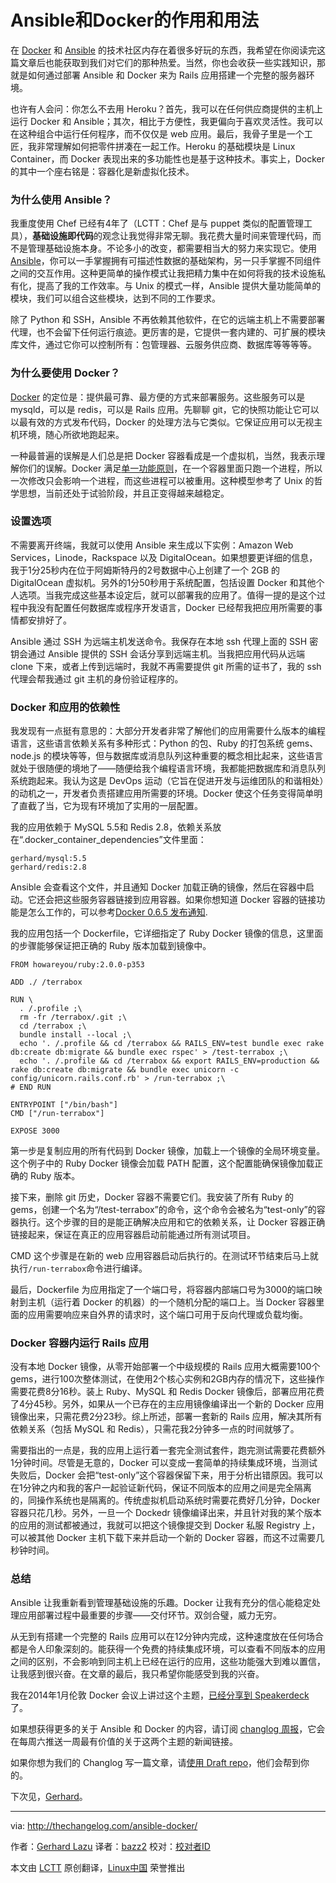 Ansible和Docker的作用和用法
================================================================================
在 [Docker][1] 和 [Ansible][2] 的技术社区内存在着很多好玩的东西，我希望在你阅读完这篇文章后也能获取到我们对它们的那种热爱。当然，你也会收获一些实践知识，那就是如何通过部署 Ansible 和 Docker 来为 Rails 应用搭建一个完整的服务器环境。

也许有人会问：你怎么不去用 Heroku？首先，我可以在任何供应商提供的主机上运行 Docker 和 Ansible；其次，相比于方便性，我更偏向于喜欢灵活性。我可以在这种组合中运行任何程序，而不仅仅是 web 应用。最后，我骨子里是一个工匠，我非常理解如何把零件拼凑在一起工作。Heroku 的基础模块是 Linux Container，而 Docker 表现出来的多功能性也是基于这种技术。事实上，Docker 的其中一个座右铭是：容器化是新虚拟化技术。

### 为什么使用 Ansible？ ###

我重度使用 Chef 已经有4年了（LCTT：Chef 是与 puppet 类似的配置管理工具），**基础设施即代码**的观念让我觉得非常无聊。我花费大量时间来管理代码，而不是管理基础设施本身。不论多小的改变，都需要相当大的努力来实现它。使用 [Ansible][3]，你可以一手掌握拥有可描述性数据的基础架构，另一只手掌握不同组件之间的交互作用。这种更简单的操作模式让我把精力集中在如何将我的技术设施私有化，提高了我的工作效率。与 Unix 的模式一样，Ansible 提供大量功能简单的模块，我们可以组合这些模块，达到不同的工作要求。

除了 Python 和 SSH，Ansible 不再依赖其他软件，在它的远端主机上不需要部署代理，也不会留下任何运行痕迹。更厉害的是，它提供一套内建的、可扩展的模块库文件，通过它你可以控制所有：包管理器、云服务供应商、数据库等等等等。

### 为什么要使用 Docker？ ###

[Docker][4] 的定位是：提供最可靠、最方便的方式来部署服务。这些服务可以是 mysqld，可以是 redis，可以是 Rails 应用。先聊聊 git，它的快照功能让它可以以最有效的方式发布代码，Docker 的处理方法与它类似。它保证应用可以无视主机环境，随心所欲地跑起来。

一种最普遍的误解是人们总是把 Docker 容器看成是一个虚拟机，当然，我表示理解你们的误解。Docker 满足[单一功能原则][5]，在一个容器里面只跑一个进程，所以一次修改只会影响一个进程，而这些进程可以被重用。这种模型参考了 Unix 的哲学思想，当前还处于试验阶段，并且正变得越来越稳定。

### 设置选项 ###

不需要离开终端，我就可以使用 Ansible 来生成以下实例：Amazon Web Services，Linode，Rackspace 以及 DigitalOcean。如果想要更详细的信息，我于1分25秒内在位于阿姆斯特丹的2号数据中心上创建了一个 2GB 的 DigitalOcean 虚拟机。另外的1分50秒用于系统配置，包括设置 Docker 和其他个人选项。当我完成这些基本设定后，就可以部署我的应用了。值得一提的是这个过程中我没有配置任何数据库或程序开发语言，Docker 已经帮我把应用所需要的事情都安排好了。

Ansible 通过 SSH 为远端主机发送命令。我保存在本地 ssh 代理上面的 SSH 密钥会通过 Ansible 提供的 SSH 会话分享到远端主机。当我把应用代码从远端 clone 下来，或者上传到远端时，我就不再需要提供 git 所需的证书了，我的 ssh 代理会帮我通过 git 主机的身份验证程序的。

### Docker 和应用的依赖性 ###

我发现有一点挺有意思的：大部分开发者非常了解他们的应用需要什么版本的编程语言，这些语言依赖关系有多种形式：Python 的包、Ruby 的打包系统 gems、node.js 的模块等等，但与数据库或消息队列这种重要的概念相比起来，这些语言就处于很随便的境地了——随便给我个编程语言环境，我都能把数据库和消息队列系统跑起来。我认为这是 DevOps 运动（它旨在促进开发与运维团队的和谐相处）的动机之一，开发者负责搭建应用所需要的环境。Docker 使这个任务变得简单明了直截了当，它为现有环境加了实用的一层配置。

我的应用依赖于 MySQL 5.5和 Redis 2.8，依赖关系放在“.docker_container_dependencies”文件里面：

    gerhard/mysql:5.5
    gerhard/redis:2.8

Ansible 会查看这个文件，并且通知 Docker 加载正确的镜像，然后在容器中启动。它还会把这些服务容器链接到应用容器。如果你想知道 Docker 容器的链接功能是怎么工作的，可以参考[Docker 0.6.5 发布通知][6].

我的应用包括一个 Dockerfile，它详细指定了 Ruby Docker 镜像的信息，这里面的步骤能够保证把正确的 Ruby 版本加载到镜像中。

    FROM howareyou/ruby:2.0.0-p353
    
    ADD ./ /terrabox
    
    RUN \
      . /.profile ;\
      rm -fr /terrabox/.git ;\
      cd /terrabox ;\
      bundle install --local ;\
      echo '. /.profile && cd /terrabox && RAILS_ENV=test bundle exec rake db:create db:migrate && bundle exec rspec' > /test-terrabox ;\
      echo '. /.profile && cd /terrabox && export RAILS_ENV=production && rake db:create db:migrate && bundle exec unicorn -c config/unicorn.rails.conf.rb' > /run-terrabox ;\
    # END RUN
    
    ENTRYPOINT ["/bin/bash"]
    CMD ["/run-terrabox"]
    
    EXPOSE 3000

第一步是复制应用的所有代码到 Docker 镜像，加载上一个镜像的全局环境变量。这个例子中的 Ruby Docker 镜像会加载 PATH 配置，这个配置能确保镜像加载正确的 Ruby 版本。

接下来，删除 git 历史，Docker 容器不需要它们。我安装了所有 Ruby 的 gems，创建一个名为“/test-terrabox”的命令，这个命令会被名为“test-only”的容器执行。这个步骤的目的是能正确解决应用和它的依赖关系，让 Docker 容器正确链接起来，保证在真正的应用容器启动前能通过所有测试项目。

CMD 这个步骤是在新的 web 应用容器启动后执行的。在测试环节结束后马上就执行`/run-terrabox`命令进行编译。

最后，Dockerfile 为应用指定了一个端口号，将容器内部端口号为3000的端口映射到主机（运行着 Docker 的机器）的一个随机分配的端口上。当 Docker 容器里面的应用需要响应来自外界的请求时，这个端口可用于反向代理或负载均衡。

### Docker 容器内运行 Rails 应用 ###

没有本地 Docker 镜像，从零开始部署一个中级规模的 Rails 应用大概需要100个 gems，进行100次整体测试，在使用2个核心实例和2GB内存的情况下，这些操作需要花费8分16秒。装上 Ruby、MySQL 和 Redis Docker 镜像后，部署应用花费了4分45秒。另外，如果从一个已存在的主应用镜像编译出一个新的 Docker 应用镜像出来，只需花费2分23秒。综上所述，部署一套新的 Rails 应用，解决其所有依赖关系（包括 MySQL 和 Redis），只需花我2分钟多一点的时间就够了。

需要指出的一点是，我的应用上运行着一套完全测试套件，跑完测试需要花费额外1分钟时间。尽管是无意的，Docker 可以变成一套简单的持续集成环境，当测试失败后，Docker 会把“test-only”这个容器保留下来，用于分析出错原因。我可以在1分钟之内和我的客户一起验证新代码，保证不同版本的应用之间是完全隔离的，同操作系统也是隔离的。传统虚拟机启动系统时需要花费好几分钟，Docker 容器只花几秒。另外，一旦一个 Dockedr 镜像编译出来，并且针对我的某个版本的应用的测试都被通过，我就可以把这个镜像提交到 Docker 私服 Registry 上，可以被其他 Docker 主机下载下来并启动一个新的 Docker 容器，而这不过需要几秒钟时间。

### 总结 ###

Ansible 让我重新看到管理基础设施的乐趣。Docker 让我有充分的信心能稳定处理应用部署过程中最重要的步骤——交付环节。双剑合璧，威力无穷。

从无到有搭建一个完整的 Rails 应用可以在12分钟内完成，这种速度放在任何场合都是令人印象深刻的。能获得一个免费的持续集成环境，可以查看不同版本的应用之间的区别，不会影响到同主机上已经在运行的应用，这些功能强大到难以置信，让我感到很兴奋。在文章的最后，我只希望你能感受到我的兴奋。

我在2014年1月伦敦 Docker 会议上讲过这个主题，[已经分享到 Speakerdeck][7]了。

如果想获得更多的关于 Ansible 和 Docker 的内容，请订阅 [changlog 周报][8]，它会在每周六推送一周最有价值的关于这两个主题的新闻链接。

如果你想为我们的 Changlog 写一篇文章，请[使用 Draft repo][9]，他们会帮到你的。

下次见，[Gerhard][a]。

--------------------------------------------------------------------------------

via: http://thechangelog.com/ansible-docker/

作者：[Gerhard Lazu][a]
译者：[bazz2](https://github.com/bazz2)
校对：[校对者ID](https://github.com/校对者ID)

本文由 [LCTT](https://github.com/LCTT/TranslateProject) 原创翻译，[Linux中国](http://linux.cn/) 荣誉推出

[a]:https://twitter.com/gerhardlazu
[1]:https://www.docker.io/
[2]:https://github.com/ansible/ansible
[3]:http://ansible.com/
[4]:http://docker.io/
[5]:http://en.wikipedia.org/wiki/Single_responsibility_principle
[6]:http://blog.docker.io/2013/10/docker-0-6-5-links-container-naming-advanced-port-redirects-host-integration/
[7]:https://speakerdeck.com/gerhardlazu/ansible-and-docker-the-path-to-continuous-delivery-part-1
[8]:http://thechangelog.com/weekly/
[9]:https://github.com/thechangelog/draft
